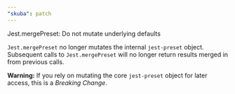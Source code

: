 ```yaml
---
"skuba": patch
---
```


Jest.mergePreset: Do not mutate underlying defaults

`Jest.mergePreset` no longer mutates the internal `jest-preset` object. Subsequent calls to `Jest.mergePreset` will no longer return results merged in from previous calls.

**Warning:** If you rely on mutating the core `jest-preset` object for later access, this is a _Breaking Change_.
